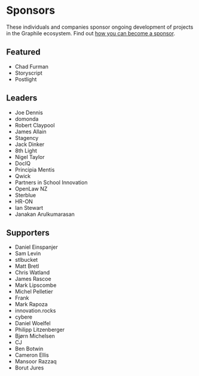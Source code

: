 # Sponsors

These individuals and companies sponsor ongoing development of projects in the
Graphile ecosystem. Find out
[how you can become a sponsor](https://graphile.org/sponsor/).

## Featured

- Chad Furman
- Storyscript
- Postlight

## Leaders

- Joe Dennis
- domonda
- Robert Claypool
- James Allain
- Stagency
- Jack Dinker
- 8th Light
- Nigel Taylor
- DocIQ
- Principia Mentis
- Qwick
- Partners in School Innovation
- OpenLaw NZ
- Sterblue
- HR-ON
- Ian Stewart
- Janakan Arulkumarasan

## Supporters

- Daniel Einspanjer
- Sam Levin
- stlbucket
- Matt Bretl
- Chris Watland
- James Rascoe
- Mark Lipscombe
- Michel Pelletier
- Frank
- Mark Rapoza
- innovation.rocks
- cybere
- Daniel Woelfel
- Philipp Litzenberger
- Bjørn Michelsen
- CJ
- Ben Botwin
- Cameron Ellis
- Mansoor Razzaq
- Borut Jures

